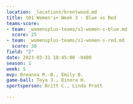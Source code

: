 ```yaml
---
location: _locations/brentwood.md
title: S01 Women's+ Week 3 - Blue vs Red
teams-score:
- team: _womensplus-teams/s1-women-s-blue.md
  score: 25
- team: _womensplus-teams/s1-women-s-red.md
  score: 38
field: "2"
date: 2023-03-31 18:45:00 -0400
season: 1
week: 5
mvp: Breanna M.-B., Emily B.
game-ball: Toya J., Dinora H.
sportsperson: Britt C., Linda Pratt

---
```

